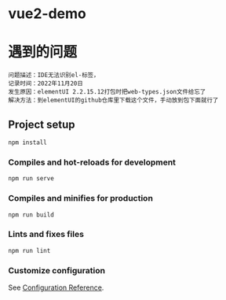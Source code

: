 # vue2-demo
# 遇到的问题
```
问题描述：IDE无法识别el-标签，
记录时间：2022年11月20日
发生原因：elementUI 2.2.15.12打包时把web-types.json文件给忘了
解决方法：到elementUI的github仓库里下载这个文件，手动放到包下面就行了
```

## Project setup
```
npm install
```

### Compiles and hot-reloads for development
```
npm run serve
```

### Compiles and minifies for production
```
npm run build
```

### Lints and fixes files
```
npm run lint
```

### Customize configuration
See [Configuration Reference](https://cli.vuejs.org/config/).
